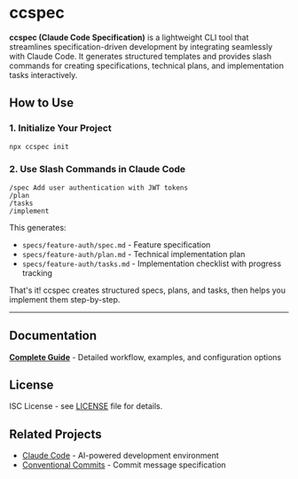 # ccspec

**ccspec (Claude Code Specification)** is a lightweight CLI tool that streamlines specification-driven development by integrating seamlessly with Claude Code. It generates structured templates and provides slash commands for creating specifications, technical plans, and implementation tasks interactively.

## How to Use

### 1. Initialize Your Project

```bash
npx ccspec init
```

### 2. Use Slash Commands in Claude Code

```
/spec Add user authentication with JWT tokens
/plan
/tasks
/implement
```

This generates:
- `specs/feature-auth/spec.md` - Feature specification
- `specs/feature-auth/plan.md` - Technical implementation plan
- `specs/feature-auth/tasks.md` - Implementation checklist with progress tracking

That's it! ccspec creates structured specs, plans, and tasks, then helps you implement them step-by-step.

---

## Documentation

**[Complete Guide](https://github.com/adeonir/ccspec/blob/main/GUIDE.md)** - Detailed workflow, examples, and configuration options

## License

ISC License - see [LICENSE](LICENSE) file for details.

## Related Projects

- [Claude Code](https://claude.ai/code) - AI-powered development environment
- [Conventional Commits](https://conventionalcommits.org/) - Commit message specification
